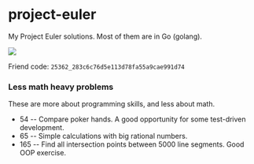 project-euler
=============

My Project Euler solutions. Most of them are in Go (golang).

<img src="https://projecteuler.net/profile/rossland.png">

Friend code: `25362_283c6c76d5e113d78fa55a9cae991d74`

### Less math heavy problems

These are more about programming skills, and less about math.

* 54 -- Compare poker hands. A good opportunity for some test-driven development.
* 65 -- Simple calculations with big rational numbers.
* 165 -- Find all intersection points between 5000 line segments. Good OOP exercise.
